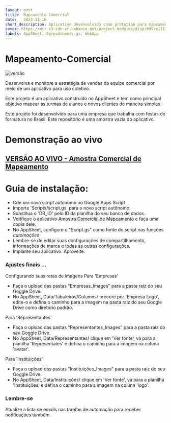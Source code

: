 ```yaml
---
layout: post
title:  Mapeamento Comercial
date:   2022-11-16
short_description: Aplicativo desenvolvido como protótipo para mapeamento de clientes e turmas de formandos para a empresa Cross Formaturas.
cover: https://mir-s3-cdn-cf.behance.net/project_modules/disp/b99ae1157902467.63815eaf28761.png
labels: AppSheet, Spreadsheets.gs, WebApp
---
```



# Mapeamento-Comercial
![versão](https://img.shields.io/badge/version-1.0-blue)

Desenvolva e monitore a estratégia de vendas da equipe comercial por meio de um aplicativo para uso coletivo.

Este projeto é um aplicativo construído no AppSheet e tem como principal objetivo mapear as turmas de alunos e novos clientes de maneira simples.

Este projeto foi desenvolvido para uma empresa que trabalha com festas de formatura no Brasil.
Este repositório é uma amostra vazia do aplicativo.

# Demonstração ao vivo

## [VERSÃO AO VIVO - Amostra Comercial de Mapeamento](https://www.appsheet.com/templates/Sistema-de-Intelig%C3%AAncia-Comercial-para-Empresas-de-Formaturas?appGuidString=a9436ec2-a586-494d-8352-bf38b8efe3af)

# Guia de instalação:

- Crie um novo script autônomo no Google Apps Script
- Importe 'Scripts/script.gs' para o novo script autônomo.
- Substitua o 'DB_ID' pelo ID da planilha do seu banco de dados.
- Verifique o aplicativo [Amostra Comercial de Mapeamento](https://www.appsheet.com/templates/Sistema-de-Intelig%C3%AAncia-Comercial-para-Empresas-de-Formaturas?appGuidString=a9436ec2-a586-494d-8352-bf38b8efe3af) e faça uma cópia dele.
- No AppSheet, configure o "Script.gs" como fonte do script nas funções *automações*
- Lembre-se de editar suas configurações de compartilhamento, informações de marca e todas as outras configurações.
- Implante seu aplicativo. Aproveite.

### Ajustes finais ...

Configurando suas rotas de imagens
Para 'Empresas'
- Faça o upload das pastas "Empresas_Images" para a pasta raiz do seu Goggle Drive.
- No AppSheet, Data/Tabuleiros/Columns/ procure por 'Empresa Logo', edite-o e defina o caminho para a imagem na pasta raiz do seu Google Drive como diretório padrão.

Para 'Representantes'
- Faça o upload das pastas "Representantes_Images" para a pasta raiz do seu Goggle Drive.
- No AppSheet, Data/Representantes/ clique em 'Ver fonte', vá para a planilha 'Representates' e defina o caminho para a imagem na coluna 'avatar'.

Para 'Instituições'
- Faça o upload das pastas "Instituições_Images" para a pasta raiz do seu Goggle Drive.
- No AppSheet, Data/Instituições/ clique em 'Ver fonte', vá para a planilha 'Instituições' e defina o caminho para a imagem na coluna 'logo'.

### Lembre-se

Atualize a lista de emails nas tarefas de automação para receber notificações também.
